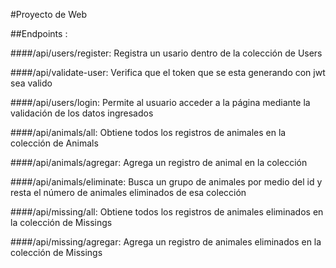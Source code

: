 #Proyecto de Web

##Endpoints :

####/api/users/register: 
Registra un usario dentro de la colección de Users

####/api/validate-user: 
Verifica que el token que se esta generando con jwt sea valido

####/api/users/login: 
Permite al usuario acceder a la página mediante la validación de los datos ingresados

####/api/animals/all: 
Obtiene todos los registros de animales en la colección de Animals

####/api/animals/agregar: 
Agrega un registro de animal en la colección

####/api/animals/eliminate: 
Busca un grupo de animales por medio del id y resta el número de animales eliminados de esa colección

####/api/missing/all: 
Obtiene todos los registros de animales eliminados en la colección de Missings

####/api/missing/agregar: 
Agrega un registro de animales eliminados en la colección de Missings


